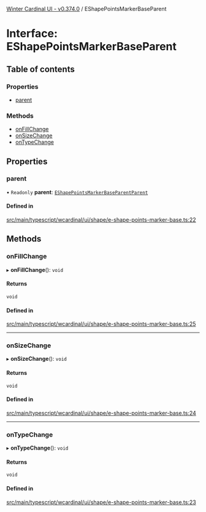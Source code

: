 [Winter Cardinal UI - v0.374.0](../index.md) / EShapePointsMarkerBaseParent

# Interface: EShapePointsMarkerBaseParent

## Table of contents

### Properties

- [parent](EShapePointsMarkerBaseParent.md#parent)

### Methods

- [onFillChange](EShapePointsMarkerBaseParent.md#onfillchange)
- [onSizeChange](EShapePointsMarkerBaseParent.md#onsizechange)
- [onTypeChange](EShapePointsMarkerBaseParent.md#ontypechange)

## Properties

### parent

• `Readonly` **parent**: [`EShapePointsMarkerBaseParentParent`](EShapePointsMarkerBaseParentParent.md)

#### Defined in

[src/main/typescript/wcardinal/ui/shape/e-shape-points-marker-base.ts:22](https://github.com/winter-cardinal/winter-cardinal-ui/blob/v0.310.1/src/main/typescript/wcardinal/ui/shape/e-shape-points-marker-base.ts#L22)

## Methods

### onFillChange

▸ **onFillChange**(): `void`

#### Returns

`void`

#### Defined in

[src/main/typescript/wcardinal/ui/shape/e-shape-points-marker-base.ts:25](https://github.com/winter-cardinal/winter-cardinal-ui/blob/v0.310.1/src/main/typescript/wcardinal/ui/shape/e-shape-points-marker-base.ts#L25)

___

### onSizeChange

▸ **onSizeChange**(): `void`

#### Returns

`void`

#### Defined in

[src/main/typescript/wcardinal/ui/shape/e-shape-points-marker-base.ts:24](https://github.com/winter-cardinal/winter-cardinal-ui/blob/v0.310.1/src/main/typescript/wcardinal/ui/shape/e-shape-points-marker-base.ts#L24)

___

### onTypeChange

▸ **onTypeChange**(): `void`

#### Returns

`void`

#### Defined in

[src/main/typescript/wcardinal/ui/shape/e-shape-points-marker-base.ts:23](https://github.com/winter-cardinal/winter-cardinal-ui/blob/v0.310.1/src/main/typescript/wcardinal/ui/shape/e-shape-points-marker-base.ts#L23)
